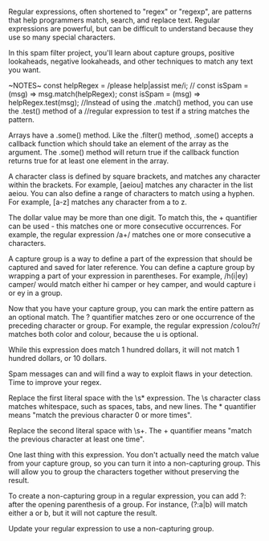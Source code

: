 Regular expressions, often shortened to "regex" or "regexp", are patterns that
help programmers match, search, and replace text. Regular expressions are
powerful, but can be difficult to understand because they use so many special
characters.

In this spam filter project, you'll learn about capture groups, positive
lookaheads, negative lookaheads, and other techniques to match any text you
want.

~NOTES~ const helpRegex = /please help|assist me/i; // const isSpam = (msg) =>
msg.match(helpRegex); const isSpam = (msg) => helpRegex.test(msg); //Instead of
using the .match() method, you can use the .test() method of a //regular
expression to test if a string matches the pattern.

Arrays have a .some() method. Like the .filter() method, .some() accepts a
callback function which should take an element of the array as the argument. The
.some() method will return true if the callback function returns true for at
least one element in the array.

A character class is defined by square brackets, and matches any character
within the brackets. For example, [aeiou] matches any character in the list
aeiou. You can also define a range of characters to match using a hyphen. For
example, [a-z] matches any character from a to z.

The dollar value may be more than one digit. To match this, the + quantifier can
be used - this matches one or more consecutive occurrences. For example, the
regular expression /a+/ matches one or more consecutive a characters.


A capture group is a way to define a part of the expression that should be
captured and saved for later reference. You can define a capture group by
wrapping a part of your expression in parentheses. For example, /h(i|ey) camper/
would match either hi camper or hey camper, and would capture i or ey in a
group.

Now that you have your capture group, you can mark the entire pattern as an
optional match. The ? quantifier matches zero or one occurrence of the preceding
character or group. For example, the regular expression /colou?r/ matches both
color and colour, because the u is optional.

While this expression does match 1 hundred dollars, it will not match 1  hundred
dollars, or 10 dollars.

Spam messages can and will find a way to exploit flaws in your detection. Time
to improve your regex.

Replace the first literal space with the \s* expression. The \s character class
matches whitespace, such as spaces, tabs, and new lines. The * quantifier means
"match the previous character 0 or more times".

Replace the second literal space with \s+. The + quantifier means "match the
previous character at least one time".

One last thing with this expression. You don't actually need the match value
from your capture group, so you can turn it into a non-capturing group. This
will allow you to group the characters together without preserving the result.

To create a non-capturing group in a regular expression, you can add ?: after
the opening parenthesis of a group. For instance, (?:a|b) will match either a or
b, but it will not capture the result.

Update your regular expression to use a non-capturing group.